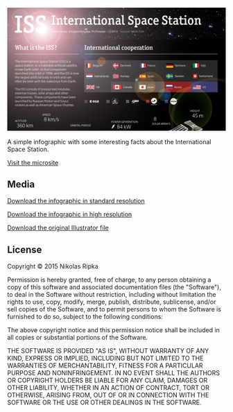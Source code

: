 ![Poster ISS info](images/iss-info-beauty-shot.png)

A simple infographic with some interesting facts about the International Space Station.

[Visit the microsite](http://nikoripka.github.io/iss-info/)

## Media
[Download the infographic in standard resolution](images/iss-info.jpg)

[Download the infographic in high resolution](images/iss-info-highres.png)

[Download the original Illustrator file](images/ISS-info.ai)


## License
Copyright © 2015 Nikolas Ripka

Permission is hereby granted, free of charge, to any person obtaining a copy
of this software and associated documentation files (the "Software"), to deal
in the Software without restriction, including without limitation the rights
to use, copy, modify, merge, publish, distribute, sublicense, and/or sell
copies of the Software, and to permit persons to whom the Software is
furnished to do so, subject to the following conditions:

The above copyright notice and this permission notice shall be included in all
copies or substantial portions of the Software.

THE SOFTWARE IS PROVIDED "AS IS", WITHOUT WARRANTY OF ANY KIND, EXPRESS OR
IMPLIED, INCLUDING BUT NOT LIMITED TO THE WARRANTIES OF MERCHANTABILITY,
FITNESS FOR A PARTICULAR PURPOSE AND NONINFRINGEMENT. IN NO EVENT SHALL THE
AUTHORS OR COPYRIGHT HOLDERS BE LIABLE FOR ANY CLAIM, DAMAGES OR OTHER
LIABILITY, WHETHER IN AN ACTION OF CONTRACT, TORT OR OTHERWISE, ARISING FROM,
OUT OF OR IN CONNECTION WITH THE SOFTWARE OR THE USE OR OTHER DEALINGS IN THE
SOFTWARE.
